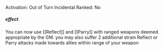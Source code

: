 Activation: Out of Turn Incidental
Ranked: No
##### effect
You can now use [[Reflect]] and [[Parry]] with ranged weapons deemed appropriate by the GM.
you may also suffer 2 additional strain Reflect or Parry attacks made towards allies within range of your weapon